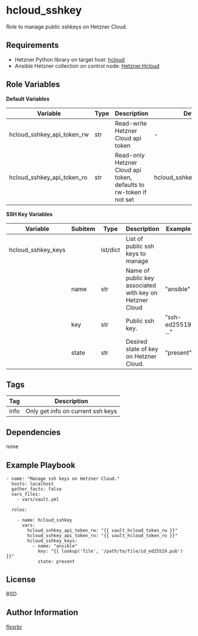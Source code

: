 hcloud_sshkey
=========

Role to manage public sshkeys on Hetzner Cloud.

Requirements
------------

* Hetzner Python library on target host: [hcloud](https://pypi.org/project/hcloud/)
* Ansible Hetzner collection on control node: [Hetzner.Hcloud](https://docs.ansible.com/ansible/latest/collections/hetzner/hcloud/)

Role Variables
--------------

**Default Variables**

| Variable                     | Type | Description                                                        | Default                      |
|------------------------------|------|--------------------------------------------------------------------|------------------------------|
| hcloud_sshkey_api_token_rw   | str  | Read-write Hetzner Cloud api token                                 | -                            |
| hcloud_sshkey_api_token_ro   | str  | Read-only Hetzner Cloud api token, defaults to rw-token if not set | hcloud_sshkey_api_token_rw   |

**SSH Key Variables**

| Variable           | Subitem | Type     | Description                                             | Example           |
|--------------------|---------|----------|---------------------------------------------------------|-------------------|
| hcloud_sshkey_keys |         | lst/dict | List of public ssh keys to manage                       |                   |
|                    | name    | str      | Name of public key associated with key on Hetzner Cloud | "ansible"         |
|                    | key     | str      | Public ssh key.                                         | "ssh-ed25519 ..." |
|                    | state   | str      | Desired state of key on Hetzner Cloud.                  | "present"         |

Tags
----

| Tag                    | Description                                 |
|------------------------|---------------------------------------------|
| info                   | Only get info on current ssh keys       |

Dependencies
------------

none

Example Playbook
----------------

    - name: "Manage ssh keys on Hetzner Cloud."
      hosts: localhost
      gather_facts: false
      vars_files:
        - vars/vault.yml

      roles:

        - name: hcloud_sshkey
          vars:
            hcloud_sshkey_api_token_rw: "{{ vault_hcloud_token_rw }}"
            hcloud_sshkey_api_token_ro: "{{ vault_hcloud_token_ro }}"
            hcloud_sshkey_keys:
              - name: "ansible"
                key: "{{ lookup('file', '/path/to/file/id_ed25519.pub') }}"
                state: present


License
-------

BSD

Author Information
------------------

[flxsrbr](https://github.com/flxsrbr)
